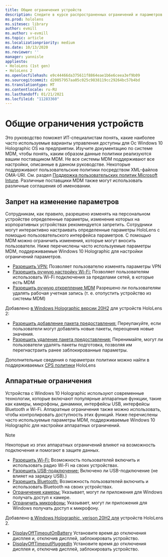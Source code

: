 ```yaml
---
title: Общие ограничения устройств
description: Следите в курсе распространенных ограничений и параметров устройства смешанной реальности HoloLens.
ms.prod: hololens
ms.sitesec: library
author: evmill
ms.author: v-evmill
ms.topic: article
ms.localizationpriority: medium
ms.date: 10/13/2020
ms.reviewer: ''
manager: yannisle
appliesto:
- HoloLens (1st gen)
- HoloLens 2
ms.openlocfilehash: e9c44466da375611f8864eae1b6e6ceea3ef9b09
ms.sourcegitcommit: d20057957aa05c025c9838119cc29264bc57b4bd
ms.translationtype: MT
ms.contentlocale: ru-RU
ms.lasthandoff: 01/21/2021
ms.locfileid: "11283360"
---
```

# Общие ограничения устройств 

Это руководство поможет ИТ-специалистам понять, какие наиболее часто используемые варианты управления доступны для Ос Windows 10 Holographic OS на предприятии. Изучите документацию по системе MDM, чтобы понять, каким образом данные политики реализуются вашим поставщиком MDM. Не все системы MDM поддерживают все настройки, описанные в данном руководстве. Некоторые поддерживают пользовательские политики посредством XML-файлов OMA-URI. См. раздел [Поддержка пользовательских политик Microsoft Intune](https://docs.microsoft.com/mem/intune/configuration/custom-settings-windows-10). Различные поставщики MDM также могут использовать различные соглашения об именовании.

## Запрет на изменение параметров
Сотрудникам, как правило, разрешено изменять на персональном устройстве определенные параметры, изменение которых на корпоративных устройствах рекомендуется запретить. Сотрудники могут интерактивно настраивать определенные параметры HoloLens с помощью пользовательского интерфейса параметров. С помощью MDM можно ограничить изменения, которые могут вносить пользователи. Ниже перечислены часто используемые параметры MDM, поддерживаемые Windows 10 Holographic для настройки ограничений параметров.
-   [Разрешить VPN:](https://docs.microsoft.com/windows/client-management/mdm/policy-csp-settings#settings-allowvpn) Позволяет пользователю изменять параметры VPN
-   [Разрешить ручную настройку Wi-Fi:](https://docs.microsoft.com/windows/client-management/mdm/policy-csp-wifi#wifi-allowmanualwificonfiguration) Позволяет пользователям использовать Wi-Fi подключения за пределами сетей, в которые есть MDM
-   [Разрешить ручную открепление MDM](https://docs.microsoft.com/windows/client-management/mdm/policy-csp-experience#experience-allowmanualmdmunenrollment) Разрешено ли пользователям удалять рабочая учетная запись (т. е. отопустить устройство из системы MDM)

Добавлено [в Windows Holographic версии 20H2](hololens-release-notes.md#windows-holographic-version-20h2) для устройств HoloLens 2:
- [Разрешить добавление пакета предоставления:](https://docs.microsoft.com/windows/client-management/mdm/policy-csp-security#security-allowaddprovisioningpackage) Переупакуйте, если пользователи могут добавлять новые пакеты, переоценив новые значения.
- [Разрешить удаление пакета предоставления:](https://docs.microsoft.com/windows/client-management/mdm/policy-csp-security#security-allowremoveprovisioningpackage) Перенимайте, могут ли пользователи удалять пакеты подготовка, позволяя им перегнастраить ранее заблокированные параметры.

Дополнительные сведения о параметрах политики можно найти в поддерживаемых [CPS политики](https://docs.microsoft.com/windows/client-management/mdm/policy-csps-supported-by-hololens2) HoloLens

## Аппаратные ограничения
Устройства с Windows 10 Holographic используют современные технологии, которые включают популярные аппаратные функции, такие как камеры, микрофоны, динамики, интерфейсы USB, интерфейсы Bluetooth и Wi-Fi. Аппаратные ограничения также можно использовать, чтобы контролировать доступность этих функций.
Ниже перечислены часто используемые параметры MDM, поддерживаемые Windows 10 Holographic для настройки аппаратных ограничений.

> [!NOTE]
> Некоторые из этих аппаратных ограничений влияют на возможность подключения и помогают в защите данных.

-   [Разрешить Wi-Fi:](https://docs.microsoft.com/windows/client-management/mdm/policy-csp-wifi#wifi-allowwifi) Возможность пользователей включить и использовать радио Wi-Fi на своих устройствах.
-   [Разрешить USB-подключение:](https://docs.microsoft.com/windows/client-management/mdm/policy-csp-connectivity#connectivity-allowusbconnection) Включено ли USB-подключение (не влияет на зарядку USB).)
-   [Разрешить Bluetooth:](https://docs.microsoft.com/windows/client-management/mdm/policy-csp-connectivity#connectivity-allowbluetooth) Возможность пользователей включить и использовать Bluetooth на своих устройствах.
-   [Ограничение камеры:](https://docs.microsoft.com/windows/client-management/mdm/policy-csp-privacy#privacy-letappsaccesscamera) Указывает, могут ли приложения для Windows получать доступ к камере.
-   [Ограничить микрофоны:](https://docs.microsoft.com/windows/client-management/mdm/policy-csp-privacy#privacy-letappsaccessmicrophone) Указывает, могут ли приложения для Windows получать доступ к микрофону.

Добавлено [в Windows Holographic, verison 20H2 для](hololens-release-notes.md#windows-holographic-version-20h2) устройств HoloLens 2. 
- [DisplayOffTimeoutOnBattery](https://docs.microsoft.com/windows/client-management/mdm/policy-csp-power#power-displayofftimeoutonbattery) Установите время до отключения дисплея и, отключив дисплей, заблокировать устройство. 
- [DisplayOffTimeoutPluggedIn](https://docs.microsoft.com/windows/client-management/mdm/policy-csp-power#power-displayofftimeoutpluggedin) Установите время до отключения дисплея и, отключив дисплей, заблокировать устройство. 
